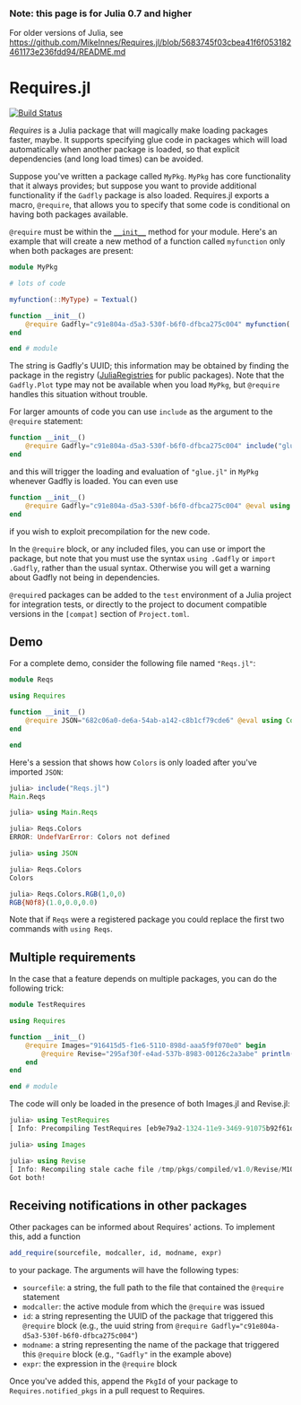 ### Note: this page is for Julia 0.7 and higher

For older versions of Julia, see https://github.com/MikeInnes/Requires.jl/blob/5683745f03cbea41f6f053182461173e236fdd94/README.md

# Requires.jl

[![Build Status](https://travis-ci.org/MikeInnes/Requires.jl.svg?branch=master)](https://travis-ci.org/MikeInnes/Requires.jl)

*Requires* is a Julia package that will magically make loading packages
faster, maybe. It supports specifying glue code in packages which will
load automatically when another package is loaded, so that explicit
dependencies (and long load times) can be avoided.

Suppose you've written a package called `MyPkg`. `MyPkg` has core functionality that it always provides;
but suppose you want to provide additional functionality if the `Gadfly` package is also loaded.
Requires.jl exports a macro, `@require`, that allows you to specify that some code is conditional on having both packages available.

`@require` must be within the [`__init__`](https://docs.julialang.org/en/v1/manual/modules/#Module-initialization-and-precompilation-1) method for your module.
Here's an example that will create a new method of a function called `myfunction` only when both packages are present:

```julia
module MyPkg

# lots of code

myfunction(::MyType) = Textual()

function __init__()
    @require Gadfly="c91e804a-d5a3-530f-b6f0-dfbca275c004" myfunction(::Gadfly.Plot) = Graphical()
end

end # module
```

The string is Gadfly's UUID; this information may be obtained
by finding the package in the registry ([JuliaRegistries](https://github.com/JuliaRegistries/General) for public packages).
Note that the `Gadfly.Plot` type may not be available when you load `MyPkg`, but `@require`
handles this situation without trouble.

For larger amounts of code you can use `include` as the argument to the `@require` statement:

```julia
function __init__()
    @require Gadfly="c91e804a-d5a3-530f-b6f0-dfbca275c004" include("glue.jl")
end
```

and this will trigger the loading and evaluation of `"glue.jl"` in `MyPkg` whenever Gadfly is loaded.
You can even use

```julia
function __init__()
    @require Gadfly="c91e804a-d5a3-530f-b6f0-dfbca275c004" @eval using MyGluePkg
end
```

if you wish to exploit precompilation for the new code.

In the `@require` block, or any included files, you can use or import the package, but note that you must use the syntax `using .Gadfly` or `import .Gadfly`, rather than the usual syntax. Otherwise you will get a warning about Gadfly not being in dependencies.

`@require`d packages can be added to the `test` environment of a Julia project for integration tests, or directly to the project to document compatible versions in the `[compat]` section of `Project.toml`.

## Demo

For a complete demo, consider the following file named `"Reqs.jl"`:

```julia
module Reqs

using Requires

function __init__()
    @require JSON="682c06a0-de6a-54ab-a142-c8b1cf79cde6" @eval using Colors
end

end
```

Here's a session that shows how `Colors` is only loaded after you've imported `JSON`:

```julia
julia> include("Reqs.jl")
Main.Reqs

julia> using Main.Reqs

julia> Reqs.Colors
ERROR: UndefVarError: Colors not defined

julia> using JSON

julia> Reqs.Colors
Colors

julia> Reqs.Colors.RGB(1,0,0)
RGB{N0f8}(1.0,0.0,0.0)
```

Note that if `Reqs` were a registered package you could replace the first two commands with `using Reqs`.

## Multiple requirements

In the case that a feature depends on multiple packages, you can do the following trick:

```julia
module TestRequires

using Requires

function __init__()
    @require Images="916415d5-f1e6-5110-898d-aaa5f9f070e0" begin
        @require Revise="295af30f-e4ad-537b-8983-00126c2a3abe" println("Got both!")
    end
end

end # module
```

The code will only be loaded in the presence of both Images.jl and Revise.jl:

```julia
julia> using TestRequires
[ Info: Precompiling TestRequires [eb9e79a2-1324-11e9-3469-91075b92f61d]

julia> using Images

julia> using Revise
[ Info: Recompiling stale cache file /tmp/pkgs/compiled/v1.0/Revise/M1Qoh.ji for Revise [295af30f-e4ad-537b-8983-00126c2a3abe]
Got both!
```

## Receiving notifications in other packages

Other packages can be informed about Requires' actions. To implement this, add a function

```julia
add_require(sourcefile, modcaller, id, modname, expr)
```

to your package. The arguments will have the following types:

- `sourcefile`: a string, the full path to the file that contained the `@require` statement
- `modcaller`: the active module from which the `@require` was issued
- `id`: a string representing the UUID of the package that triggered this `@require` block (e.g.,
  the uuid string from `@require Gadfly="c91e804a-d5a3-530f-b6f0-dfbca275c004"`)
- `modname`: a string representing the name of the package that triggered this `@require` block
  (e.g., `"Gadfly"` in the example above)
- `expr`: the expression in the `@require` block

Once you've added this, append the `PkgId` of your package to `Requires.notified_pkgs`
in a pull request to Requires.
